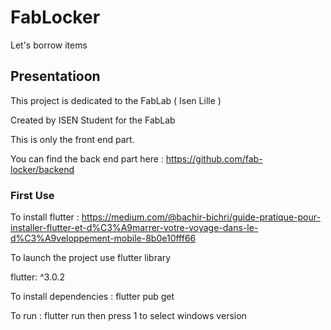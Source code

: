 # FabLocker

Let's borrow items 

## Presentatioon

This project is dedicated to the FabLab ( Isen Lille ) 

Created by ISEN Student for the FabLab

This is only the front end part. 

You can find the back end part here : https://github.com/fab-locker/backend

### First Use 

To install flutter : https://medium.com/@bachir-bichri/guide-pratique-pour-installer-flutter-et-d%C3%A9marrer-votre-voyage-dans-le-d%C3%A9veloppement-mobile-8b0e10fff66

To launch the project use flutter library 

flutter: ^3.0.2

To install dependencies : flutter pub get

To run : flutter run then press 1 to select windows version